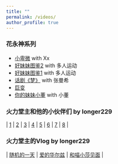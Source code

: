 ```yaml
---
title: ""
permalink: /videos/
author_profile: true
---
```


### 花永神系列

* [小卑微](https://yuba.douyu.com/p/320430661616861100) with Xx
* [好妹妹图鉴2](https://yuba.douyu.com/p/946137141610386419) with 多人运动
* [好妹妹图鉴1](https://yuba.douyu.com/p/198854931586759899) with 多人运动
* [话剧《梦》](https://www.bilibili.com/video/BV1Eh411R7sd) with 张曼希
* [巨变](https://www.bilibili.com/video/BV1Lt4y1D734)
* [你的妹妹小董](https://www.bilibili.com/video/BV1nZ4y1H7tV) with 小董

### 火力堂主和他的小伙伴们 by longer229

| [1](https://www.bilibili.com/video/BV1bW411W7nX) | [2](https://www.bilibili.com/video/BV1bW411W7ni) | [3](https://www.bilibili.com/video/BV1CW411W7eR)
| [4](https://www.bilibili.com/video/BV1CW411W7vu) | [5](https://www.bilibili.com/video/BV1CW411W7as) | [6](https://www.bilibili.com/video/BV1CW411W7Y5)
| [7](https://www.bilibili.com/video/BV1CW411W7F9) | [8](https://www.bilibili.com/video/BV1kW411W7ah) |

### 火力堂主的Vlog by longer229

| [随机的一天](https://www.bilibili.com/video/BV1rK411L7jC) | [爱的华尔兹](https://www.bilibili.com/video/BV1e64y1u7wT)
| [和喵小莎见面](https://www.bilibili.com/video/BV1vK411L7w4) | 

